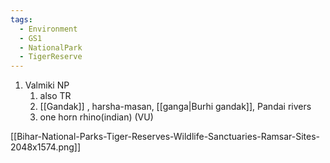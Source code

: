 ```yaml
---
tags:
  - Environment
  - GS1
  - NationalPark
  - TigerReserve
---
```

1. Valmiki NP
	1. also TR
	2. [[Gandak]] , harsha-masan, [[ganga|Burhi gandak]], Pandai rivers
	3. one horn rhino(indian) (VU)

[[Bihar-National-Parks-Tiger-Reserves-Wildlife-Sanctuaries-Ramsar-Sites-2048x1574.png]]